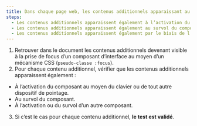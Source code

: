 ```yaml
---
title: Dans chaque page web, les contenus additionnels apparaissant au focus d’un [composant d’interface](#composant-d-interface) via les styles CSS respectent-ils si nécessaire une de ces conditions ?
steps:
  - Les contenus additionnels apparaissent également à l’activation du composant via le clavier et tout dispositif de pointage.
  - Les contenus additionnels apparaissent également au survol du composant.
  - Les contenus additionnels apparaissent également par le biais de l’activation ou du survol d’un autre composant.
---
```


1. Retrouver dans le document les contenus additionnels devenant visible à la prise de focus d’un composant d’interface au moyen d’un mécanisme CSS (`pseudo-classe :focus`).
2. Pour chaque contenu additionnel, vérifier que les contenus additionnels apparaissent également :

- À l’activation du composant au moyen du clavier ou de tout autre dispositif de pointage.
- Au survol du composant.
- À l’activation ou du survol d’un autre composant.

3. Si c’est le cas pour chaque contenu additionnel, **le test est validé**.
